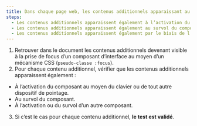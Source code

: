 ```yaml
---
title: Dans chaque page web, les contenus additionnels apparaissant au focus d’un [composant d’interface](#composant-d-interface) via les styles CSS respectent-ils si nécessaire une de ces conditions ?
steps:
  - Les contenus additionnels apparaissent également à l’activation du composant via le clavier et tout dispositif de pointage.
  - Les contenus additionnels apparaissent également au survol du composant.
  - Les contenus additionnels apparaissent également par le biais de l’activation ou du survol d’un autre composant.
---
```


1. Retrouver dans le document les contenus additionnels devenant visible à la prise de focus d’un composant d’interface au moyen d’un mécanisme CSS (`pseudo-classe :focus`).
2. Pour chaque contenu additionnel, vérifier que les contenus additionnels apparaissent également :

- À l’activation du composant au moyen du clavier ou de tout autre dispositif de pointage.
- Au survol du composant.
- À l’activation ou du survol d’un autre composant.

3. Si c’est le cas pour chaque contenu additionnel, **le test est validé**.
